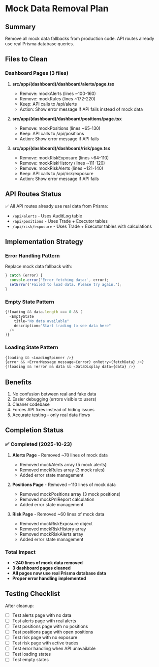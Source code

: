 # Mock Data Removal Plan

## Summary
Remove all mock data fallbacks from production code. API routes already use real Prisma database queries.

## Files to Clean

### Dashboard Pages (3 files)
1. **src/app/(dashboard)/dashboard/alerts/page.tsx**
   - Remove: mockAlerts (lines ~100-160)
   - Remove: mockRules (lines ~172-220)
   - Keep: API calls to /api/alerts
   - Action: Show error message if API fails instead of mock data

2. **src/app/(dashboard)/dashboard/positions/page.tsx**
   - Remove: mockPositions (lines ~65-130)
   - Keep: API calls to /api/positions
   - Action: Show error message if API fails

3. **src/app/(dashboard)/dashboard/risk/page.tsx**
   - Remove: mockRiskExposure (lines ~64-110)
   - Remove: mockRiskHistory (lines ~111-120)
   - Remove: mockRiskAlerts (lines ~121-140)
   - Keep: API calls to /api/risk/exposure
   - Action: Show error message if API fails

## API Routes Status
✅ All API routes already use real data from Prisma:
- `/api/alerts` - Uses AuditLog table
- `/api/positions` - Uses Trade + Executor tables
- `/api/risk/exposure` - Uses Trade + Executor tables with calculations

## Implementation Strategy

### Error Handling Pattern
Replace mock data fallback with:
```typescript
} catch (error) {
  console.error('Error fetching data:', error);
  setError('Failed to load data. Please try again.');
}
```

### Empty State Pattern
```typescript
{!loading && data.length === 0 && (
  <EmptyState 
    title="No data available" 
    description="Start trading to see data here"
  />
)}
```

### Loading State Pattern
```typescript
{loading && <LoadingSpinner />}
{error && <ErrorMessage message={error} onRetry={fetchData} />}
{!loading && !error && data && <DataDisplay data={data} />}
```

## Benefits
1. No confusion between real and fake data
2. Easier debugging (errors visible to users)
3. Cleaner codebase
4. Forces API fixes instead of hiding issues
5. Accurate testing - only real data flows

## Completion Status

### ✅ Completed (2025-10-23)
1. **Alerts Page** - Removed ~70 lines of mock data
   - Removed mockAlerts array (5 mock alerts)
   - Removed mockRules array (3 mock rules)
   - Added error state management
   
2. **Positions Page** - Removed ~110 lines of mock data
   - Removed mockPositions array (3 mock positions)
   - Removed mockPnlReport calculation
   - Added error state management

3. **Risk Page** - Removed ~60 lines of mock data
   - Removed mockRiskExposure object
   - Removed mockRiskHistory array
   - Removed mockRiskAlerts array
   - Added error state management

### Total Impact
- **~240 lines of mock data removed**
- **3 dashboard pages cleaned**
- **All pages now use real Prisma database data**
- **Proper error handling implemented**

## Testing Checklist
After cleanup:
- [ ] Test alerts page with no data
- [ ] Test alerts page with real alerts
- [ ] Test positions page with no positions
- [ ] Test positions page with open positions
- [ ] Test risk page with no exposure
- [ ] Test risk page with active trades
- [ ] Test error handling when API unavailable
- [ ] Test loading states
- [ ] Test empty states
